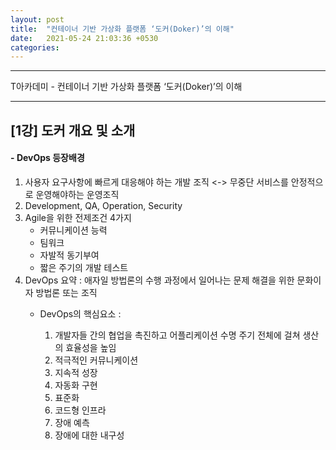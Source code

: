 ```yaml
---
layout: post
title:  "컨테이너 기반 가상화 플랫폼 ‘도커(Doker)’의 이해"
date:   2021-05-24 21:03:36 +0530
categories:
---
```

---

T아카데미 - 컨테이너 기반 가상화 플랫폼 ‘도커(Doker)’의 이해

---

## [1강] 도커 개요 및 소개

#### - **DevOps 등장배경**
1. 사용자 요구사항에 빠르게 대응해야 하는 개발 조직 <-> 무중단 서비스를 안정적으로 운영해야하는 운영조직
2. Development, QA, Operation, Security
3. Agile을 위한 전제조건 4가지
    - 커뮤니케이션 능력
    - 팀워크
    - 자발적 동기부여
    - 짧은 주기의 개발 테스트
4. DevOps 요약 : 애자일 방법론의 수행 과정에서 일어나는 문제 해결을 위한 문화이자 방법론 또는 조직
    * DevOps의 핵심요소 :

      1. 개발자들 간의 협업을 촉진하고 어플리케이션 수명 주기 전체에 걸쳐 생산의 효율성을 높임
      2. 적극적인 커뮤니케이션
      3. 지속적 성장
      4. 자동화 구현
      5. 표준화
      6. 코드형 인프라
      7. 장애 예측
      8. 장애에 대한 내구성
